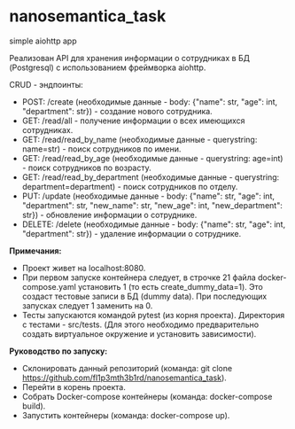 # nanosemantica_task
simple aiohttp app

Реализован API для хранения информации о сотрудниках в БД (Postgresql) с использованием фреймворка aiohttp. 

CRUD - эндпоинты:
* POST: /create (необходимые данные - body: {"name": str, "age": int, "department": str}) - создание нового сотрудника.
* GET: /read/all - получение информации о всех имеющихся сотрудниках.
* GET: /read/read_by_name (необходимые данные - querystring: name=str) - поиск сотрудников по имени.
* GET: /read/read_by_age (необходимые данные - querystring: age=int) - поиск сотрудников по возрасту.
* GET: /read/read_by_department (необходимые данные - querystring: department=department) - поиск сотрудников по отделу.
* PUT: /update (необходимые данные - body: {"name": str, "age": int, "department": str, "new_name": str, "new_age": int, "new_department": str}) - обновление информации о сотруднике.
* DELETE: /delete (необходимые данные - body: {"name": str, "age": int, "department": str}) - удаление информации о сотруднике.

**Примечания:**
* Проект живет на localhost:8080.
* При первом запуске контейнера следует, в строчке 21 файла docker-compose.yaml установить 1 (то есть create_dummy_data=1). Это создаст тестовые записи в БД (dummy data). При последующих запусках следует 1 заменить на 0.
* Тесты запускаются командой pytest (из корня проекта). Директория с тестами - src/tests. (Для этого необходимо предварительно создать виртуальное окружение и установить зависимости).

**Руководство по запуску:**
* Склонировать данный репозиторий (команда: git clone https://github.com/fl1p3mth3b1rd/nanosemantica_task).
* Перейти в корень проекта.
* Собрать Docker-compose контейнеры (команда: docker-compose build).
* Запустить контейнеры (команда: docker-compose up).
